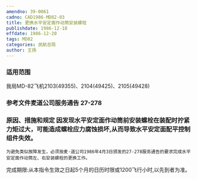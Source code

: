 ```yaml
---
amendno: 39-0061
cadno: CAD1986-MD82-03
title: 更换水平安定面作动筒安装螺栓
publishdate: 1986-12-18
effdate: 1986-12-20
tags: MD82
categories: 民航总局
author: 王扬
---
```


### 适用范围 
我局MD-82飞机2103(49355)、2104(49425)、2105(49428)

<!--more-->
### 参考文件麦道公司服务通告 27-278

### 原因、措施和规定 因发现水平安定面作动筒前安装螺栓在装配时拧紧力矩过大，可能造成螺栓应力腐蚀损坏,从而导致水平安定面配平控制组件失效。 
    为避免类似故障发生，必须按麦·道公司1986年4月3日颁发的27-278服务通告的要求完成水平安定面作动筒左、右安装螺栓的更换工作。 
完成期限:从本指令生效之日起5个月的日历时限或1200飞行小时,以先到者为准。
